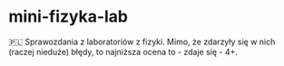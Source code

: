 # mini-fizyka-lab

🇵🇱 Sprawozdania z laboratoriów z fizyki. Mimo, że zdarzyły się w nich (raczej nieduże) błędy, to najniższa ocena to - zdaje się - 4+.
